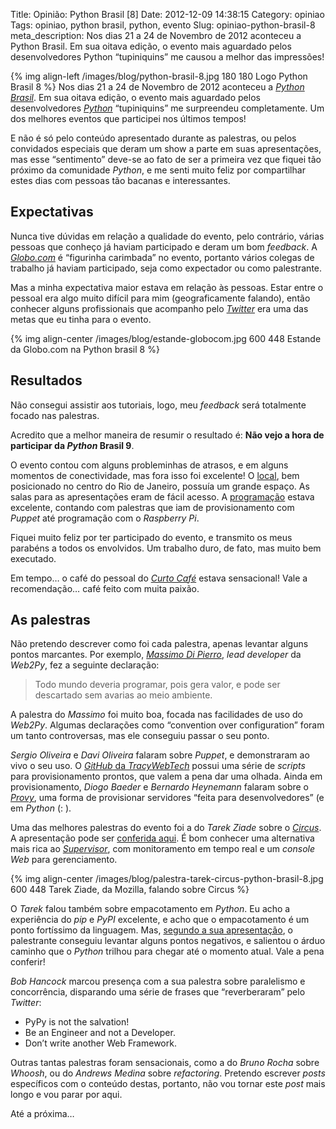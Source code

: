 Title: Opinião: Python Brasil [8]
Date: 2012-12-09 14:38:15
Category: opiniao
Tags: opiniao, python brasil, python, evento
Slug: opiniao-python-brasil-8
meta_description: Nos dias 21 a 24 de Novembro de 2012 aconteceu a Python Brasil. Em sua oitava edição, o evento mais aguardado pelos desenvolvedores Python “tupiniquins” me causou a melhor das impressões!


{% img align-left /images/blog/python-brasil-8.jpg 180 180 Logo Python Brasil 8 %}
Nos dias 21 a 24 de Novembro de 2012 aconteceu
a [*Python Brasil*][]. Em sua oitava edição, o evento mais aguardado
pelos desenvolvedores [*Python*][] “tupiniquins” me surpreendeu
completamente. Um dos melhores eventos que participei nos últimos
tempos!

E não é só pelo conteúdo apresentado durante as palestras, ou pelos
convidados especiais que deram um show a parte em suas apresentações,
mas esse “sentimento” deve-se ao fato de ser a primeira vez que fiquei
tão próximo da comunidade *Python*, e me senti muito feliz por
compartilhar estes dias com pessoas tão bacanas e interessantes.

<!-- PELICAN_END_SUMMARY -->


Expectativas
------------

Nunca tive dúvidas em relação a qualidade do evento, pelo contrário,
várias pessoas que conheço já haviam participado e deram um bom
*feedback*. A [*Globo.com*][] é “figurinha carimbada” no evento,
portanto vários colegas de trabalho já haviam participado, seja como
expectador ou como palestrante.

Mas a minha expectativa maior estava em relação às pessoas. Estar entre
o pessoal era algo muito difícil para mim (geograficamente falando),
então conhecer alguns profissionais que acompanho pelo [*Twitter*][] era
uma das metas que eu tinha para o evento.

{% img align-center /images/blog/estande-globocom.jpg 600 448 Estande da Globo.com na Python brasil 8 %}


Resultados
----------

Não consegui assistir aos tutoriais, logo, meu *feedback* será
totalmente focado nas palestras.

Acredito que a melhor maneira de resumir o resultado é: **Não vejo a
hora de participar da *Python* Brasil 9**.

O evento contou com alguns probleminhas de atrasos, e em alguns momentos
de conectividade, mas fora isso foi excelente! O [local][], bem
posicionado no centro do Rio de Janeiro, possuía um grande espaço. As
salas para as apresentações eram de fácil acesso. A [programação][]
estava excelente, contando com palestras que iam de provisionamento com
*Puppet* até programação com o *Raspberry Pi*.

Fiquei muito feliz por ter participado do evento, e transmito os meus
parabéns a todos os envolvidos. Um trabalho duro, de fato, mas muito bem
executado.

Em tempo… o café do pessoal do [*Curto Café*][] estava sensacional! Vale
a recomendação… café feito com muita paixão.


As palestras
------------

Não pretendo descrever como foi cada palestra, apenas levantar alguns
pontos marcantes. Por exemplo, [*Massimo Di Pierro*][], *lead developer*
da *Web2Py*, fez a seguinte declaração:

> Todo mundo deveria programar, pois gera valor, e pode ser descartado sem avarias ao meio ambiente.

A palestra do *Massimo* foi muito boa, focada nas facilidades de uso do
*Web2Py*. Algumas declarações como “convention over configuration” foram
um tanto controversas, mas ele conseguiu passar o seu ponto.

*Sergio Oliveira* e *Davi Oliveira* falaram sobre *Puppet*, e
demonstraram ao vivo o seu uso. O [*GitHub* da *TracyWebTech*][] possui
uma série de *scripts* para provisionamento prontos, que valem a pena
dar uma olhada. Ainda em provisionamento, *Diogo Baeder* e *Bernardo
Heynemann* falaram sobre o [*Provy*][], uma forma de provisionar
servidores “feita para desenvolvedores” (e em *Python* (: ).

Uma das melhores palestras do evento foi a do *Tarek Ziade* sobre o
[*Circus*][]. A apresentação pode ser [conferida aqui][]. É bom conhecer
uma alternativa mais rica ao [*Supervisor*][], com monitoramento em
tempo real e um *console Web* para gerenciamento.

{% img align-center /images/blog/palestra-tarek-circus-python-brasil-8.jpg 600 448 Tarek Ziade, da Mozilla, falando sobre Circus %}

O *Tarek* falou também sobre empacotamento em *Python*. Eu acho a
experiência do *pip* e *PyPI* excelente, e acho que o empacotamento é
um ponto fortíssimo da linguagem. Mas, [segundo a sua apresentação][], o
palestrante conseguiu levantar alguns pontos negativos, e salientou o
árduo caminho que o *Python* trilhou para chegar até o momento atual.
Vale a pena conferir!

*Bob Hancock* marcou presença com a sua palestra sobre paralelismo e
concorrência, disparando uma série de frases que “reverberaram” pelo
*Twitter*:

* PyPy is not the salvation!
* Be an Engineer and not a Developer.
* Don’t write another Web Framework.

Outras tantas palestras foram sensacionais, como a do *Bruno Rocha*
sobre *Whoosh*, ou do *Andrews Medina* sobre *refactoring*. Pretendo
escrever *posts* específicos com o conteúdo destas, portanto, não vou
tornar este *post* mais longo e vou parar por aqui.

Até a próxima…


  [*Python Brasil*]: http://2012.pythonbrasil.org.br/
    "Visite o site oficial do evento"
  [*Python*]: {tag}python
    "Leia mais sobre Python"
  [*Globo.com*]: http://www.globo.com/
    "Visite o portal da Globo.com"
  [*Twitter*]: http://www.twitter.com/kplaube/
    "Siga-me no Twitter"
  [local]: http://2012.pythonbrasil.org.br/venue/
    "Centro de Convenções Sul América, no Rio de Janeiro"
  [programação]: http://2012.pythonbrasil.org.br/schedule/
    "Conheça o conteúdo apresentado na Python Brasil 2012"
  [*Curto Café*]: http://www.facebook.com/curtocafe
    "Visite a página no Facebook"
  [*Massimo Di Pierro*]: http://www.web2py.com/examples/default/who
    "Conheça os contribuidores da Web2Py"
  [*GitHub* da *TracyWebTech*]: http://github/tracywebtech
    "Perfil da TracyWebTech no GitHub"
  [*Provy*]: http://heynemann.github.com/provy/
    "Provisionamento para desenvolvedores"
  [*Circus*]: http://circus.readthedocs.org/en/0.5.2.1/
    "A Process & Socket Manager"
  [conferida aqui]: http://blog.ziade.org/slides/pyconbrazil2012/circus.html
    "Veja a apresentação do Tarek na Python Brasil"
  [*Supervisor*]: {filename}/supervisor-aumentando-a-disponibilidade-das-suas-aplicacoes-web.md
    "Aumentando a disponibilidade das suas aplicações Web"
  [segundo a sua apresentação]: http://blog.ziade.org/slides/pyconbrazil2012/packaging.html
    "Confira a palestra do Tarek sobre empacotamento com Python"
